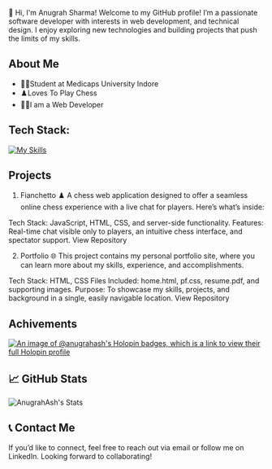 👋 Hi, I'm Anugrah Sharma!
Welcome to my GitHub profile! I’m a passionate software developer with interests in web development, and technical design. I enjoy exploring new technologies and building projects that push the limits of my skills.

## About Me
* 🧑‍🎓Student at Medicaps University Indore
* ♟️Loves To Play Chess
* 🧑‍💻I am a Web Developer

## Tech Stack:
[![My Skills](https://skillicons.dev/icons?i=js,html,css,bootstrap,mongodb,express,react,nodejs,tailwind,java,c,cpp,github,netlify,vercel)](https://skillicons.dev)


## Projects
1. Fianchetto ♟️
A chess web application designed to offer a seamless online chess experience with a live chat for players. Here’s what’s inside:

Tech Stack: JavaScript, HTML, CSS, and server-side functionality.
Features: Real-time chat visible only to players, an intuitive chess interface, and spectator support.
View Repository

2. Portfolio 🌐
This project contains my personal portfolio site, where you can learn more about my skills, experience, and accomplishments.

Tech Stack: HTML, CSS
Files Included: home.html, pf.css, resume.pdf, and supporting images.
Purpose: To showcase my skills, projects, and background in a single, easily navigable location.
View Repository

## Achivements
[![An image of @anugrahash's Holopin badges, which is a link to view their full Holopin profile](https://holopin.me/anugrahash)](https://holopin.io/@anugrahash)

## 📈 GitHub Stats
![AnugrahAsh's Stats](https://github-readme-stats.vercel.app/api?username=AnugrahAsh&theme=vue-dark&show_icons=true&hide_border=true&count_private=true)


## 📞 Contact Me
If you’d like to connect, feel free to reach out via email or follow me on LinkedIn. Looking forward to collaborating!

